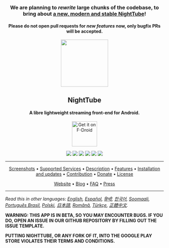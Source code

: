<h3 align="center">We are planning to <i>rewrite</i> large chunks of the codebase, to bring about <a href="https://github.com/TeamNightTube/NightTube/discussions/10118">a new, modern and stable NightTube</a>!</h3>
<h4 align="center">Please do <b>not</b> open pull requests for <i>new features</i> now, only bugfix PRs will be accepted.</h4>

<p align="center"><a href="https://nighttube.net"><img src="assets/night_tube_icon_5.png" width="150"></a></p> 
<h2 align="center"><b>NightTube</b></h2>
<h4 align="center">A libre lightweight streaming front-end for Android.</h4>

<p align="center"><a href="https://f-droid.org/packages/org.schabi.nighttube/"><img src="https://fdroid.gitlab.io/artwork/badge/get-it-on-en.svg" alt="Get it on F-Droid" height=80/></a></p>

<p align="center">
<a href="https://github.com/TeamNightTube/NightTube/releases" alt="GitHub release"><img src="https://img.shields.io/github/release/TeamNightTube/NightTube.svg" ></a>
<a href="https://www.gnu.org/licenses/gpl-3.0" alt="License: GPLv3"><img src="https://img.shields.io/badge/License-GPL%20v3-blue.svg"></a>
<a href="https://github.com/TeamNightTube/NightTube/actions" alt="Build Status"><img src="https://github.com/TeamNightTube/NightTube/workflows/CI/badge.svg?branch=dev&event=push"></a>
<a href="https://hosted.weblate.org/engage/nighttube/" alt="Translation Status"><img src="https://hosted.weblate.org/widgets/nighttube/-/svg-badge.svg"></a>
<a href="https://web.libera.chat/#nighttube" alt="IRC channel: #nighttube"><img src="https://img.shields.io/badge/IRC%20chat-%23nighttube-brightgreen.svg"></a>
<a href="https://www.bountysource.com/teams/nighttube" alt="Bountysource bounties"><img src="https://img.shields.io/bountysource/team/nighttube/activity.svg?colorB=cd201f"></a>
</p>
<hr>
<p align="center"><a href="#screenshots">Screenshots</a> &bull; <a href="#supported-services">Supported Services</a> &bull; <a href="#description">Description</a> &bull; <a href="#features">Features</a> &bull; <a href="#installation-and-updates">Installation and updates</a> &bull; <a href="#contribution">Contribution</a> &bull; <a href="#donate">Donate</a> &bull; <a href="#license">License</a></p>
<p align="center"><a href="https://nighttube.net">Website</a> &bull; <a href="https://nighttube.net/blog/">Blog</a> &bull; <a href="https://nighttube.net/FAQ/">FAQ</a> &bull; <a href="https://nighttube.net/press/">Press</a></p>
<hr>

*Read this in other languages: [English](README.md), [Español](doc/README.es.md), [हिन्दी](doc/README.hi.md), [한국어](doc/README.ko.md), [Soomaali](doc/README.so.md), [Português Brasil](doc/README.pt_BR.md), [Polski](doc/README.pl.md), [日本語](doc/README.ja.md), [Română](doc/README.ro.md), [Türkçe](doc/README.tr.md), [正體中文](doc/README.zh_TW.md).*

<b>WARNING: THIS APP IS IN BETA, SO YOU MAY ENCOUNTER BUGS. IF YOU DO, OPEN AN ISSUE IN OUR GITHUB REPOSITORY BY FILLING OUT THE ISSUE TEMPLATE.</b>

<b>PUTTING NIGHTTUBE, OR ANY FORK OF IT, INTO THE GOOGLE PLAY STORE VIOLATES THEIR TERMS AND CONDITIONS.</b>
